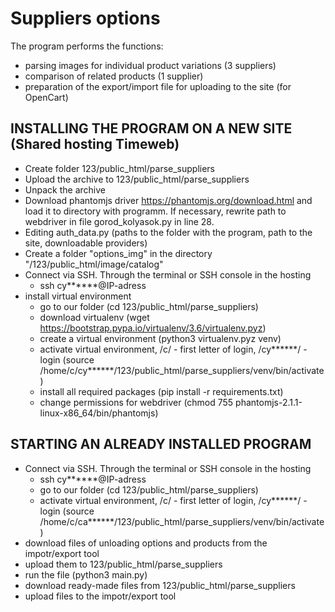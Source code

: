 # Suppliers options

The program performs the functions:
- parsing images for individual product variations (3 suppliers)
- comparison of related products (1 supplier)
- preparation of the export/import file for uploading to the site (for OpenCart)

## INSTALLING THE PROGRAM ON A NEW SITE (Shared hosting Timeweb)

- Create folder 123/public_html/parse_suppliers
- Upload the archive to 123/public_html/parse_suppliers
- Unpack the archive
- Download phantomjs driver https://phantomjs.org/download.html and load it to directory with programm. If necessary, rewrite path to webdriver in file gorod_kolyasok.py in line 28.
- Editing auth_data.py (paths to the folder with the program, path to the site, downloadable providers)
- Create a folder "options_img" in the directory "/123/public_html/image/catalog"
- Connect via SSH. Through the terminal or SSH console in the hosting
  - ssh cy******@IP-adress
- install virtual environment
  - go to our folder (cd 123/public_html/parse_suppliers)
  - download virtualenv (wget https://bootstrap.pypa.io/virtualenv/3.6/virtualenv.pyz)
  - create a virtual environment (python3 virtualenv.pyz venv)
  - activate virtual environment, /c/ - first letter of login, /cy******/ - login (source /home/c/cy******/123/public_html/parse_suppliers/venv/bin/activate)
  - install all required packages (pip install -r requirements.txt)
  - change permissions for webdriver (chmod 755 phantomjs-2.1.1-linux-x86_64/bin/phantomjs)


## STARTING AN ALREADY INSTALLED PROGRAM
- Connect via SSH. Through the terminal or SSH console in the hosting
  - ssh cy******@IP-adress
  - go to our folder (cd 123/public_html/parse_suppliers)
  - activate virtual environment, /c/ - first letter of login, /cy******/ - login (source /home/c/ca******/123/public_html/parse_suppliers/venv/bin/activate)
- download files of unloading options and products from the impotr/export tool
- upload them to 123/public_html/parse_suppliers
- run the file (python3 main.py)
- download ready-made files from 123/public_html/parse_suppliers
- upload files to the impotr/export tool
